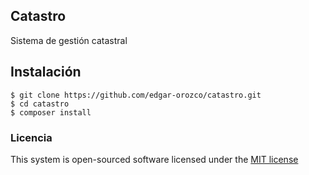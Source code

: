 ## Catastro

Sistema de gestión catastral

## Instalación
    
    $ git clone https://github.com/edgar-orozco/catastro.git
    $ cd catastro
    $ composer install

### Licencia

This system is open-sourced software licensed under the [MIT license](http://opensource.org/licenses/MIT)

